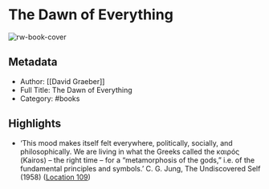 # The Dawn of Everything

![rw-book-cover](https://m.media-amazon.com/images/I/819UL7qQa5L._SY160.jpg)

## Metadata
- Author: [[David Graeber]]
- Full Title: The Dawn of Everything
- Category: #books

## Highlights
- ‘This mood makes itself felt everywhere, politically, socially, and philosophically. We are living in what the Greeks called the καιρóς (Kairos) – the right time – for a “metamorphosis of the gods,” i.e. of the fundamental principles and symbols.’ C. G. Jung, The Undiscovered Self (1958) ([Location 109](https://readwise.io/to_kindle?action=open&asin=B08R2KL3VY&location=109))
